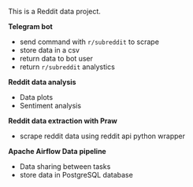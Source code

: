 This is a Reddit data project.

**Telegram bot**
- send command with `r/subreddit` to scrape
- store data in a csv
- return data to bot user
- return `r/subreddit` analystics
  
**Reddit data analysis**
- Data plots 
- Sentiment analysis
  
**Reddit data extraction with Praw**
- scrape reddit data using reddit api python wrapper 

**Apache Airflow Data pipeline**
- Data sharing between tasks
- store data in PostgreSQL database




